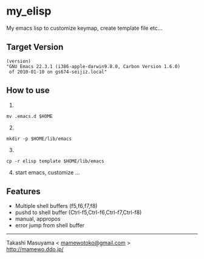 my_elisp
========

My emacs lisp to customize keymap, create template file etc...

Target Version
--------------

    (version)
    "GNU Emacs 22.3.1 (i386-apple-darwin9.8.0, Carbon Version 1.6.0)
     of 2010-01-10 on gs674-seijiz.local"

How to use
----------

1.  
```
mv .emacs.d $HOME 
```
2.  
```
mkdir -p $HOME/lib/emacs  
```
3.  
```
cp -r elisp template $HOME/lib/emacs  
```

4. start emacs, customize ...

Features
--------
* Multiple shell buffers (f5,f6,f7,f8)
* pushd to shell buffer (Ctrl-f5,Ctrl-f6,Ctrl-f7,Ctrl-f8)
* manual, appropos
* error jump from shell buffer
----
Takashi Masuyama < mamewotoko@gmail.com >  
http://mamewo.ddo.jp/

